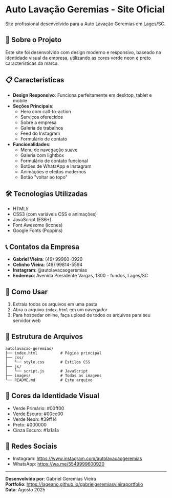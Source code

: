 # Auto Lavação Geremias - Site Oficial

Site profissional desenvolvido para a Auto Lavação Geremias em Lages/SC.

## 🚗 Sobre o Projeto

Este site foi desenvolvido com design moderno e responsivo, baseado na identidade visual da empresa, utilizando as cores verde neon e preto características da marca.

## 📋 Características

- **Design Responsivo**: Funciona perfeitamente em desktop, tablet e mobile
- **Seções Principais**:
  - Hero com call-to-action
  - Serviços oferecidos
  - Sobre a empresa
  - Galeria de trabalhos
  - Feed do Instagram
  - Formulário de contato
- **Funcionalidades**:
  - Menu de navegação suave
  - Galeria com lightbox
  - Formulário de contato funcional
  - Botões de WhatsApp e Instagram
  - Animações e efeitos modernos
  - Botão "voltar ao topo"

## 🛠️ Tecnologias Utilizadas

- HTML5
- CSS3 (com variáveis CSS e animações)
- JavaScript (ES6+)
- Font Awesome (ícones)
- Google Fonts (Poppins)

## 📞 Contatos da Empresa

- **Gabriel Vieira**: (49) 99960-0920
- **Celinho Vieira**: (49) 99814-5594
- **Instagram**: @autolavacaogeremias
- **Endereço**: Avenida Presidente Vargas, 1300 - fundos, Lages/SC

## 🚀 Como Usar

1. Extraia todos os arquivos em uma pasta
2. Abra o arquivo `index.html` em um navegador
3. Para hospedar online, faça upload de todos os arquivos para seu servidor web

## 📁 Estrutura de Arquivos

```
autolavacao-geremias/
├── index.html          # Página principal
├── css/
│   └── style.css       # Estilos CSS
├── js/
│   └── script.js       # JavaScript
├── images/             # Todas as imagens
└── README.md           # Este arquivo
```

## 🎨 Cores da Identidade Visual

- Verde Primário: #00ff00
- Verde Escuro: #00cc00
- Verde Neon: #39ff14
- Preto: #000000
- Cinza Escuro: #1a1a1a

## 📱 Redes Sociais

- Instagram: https://www.instagram.com/autolavacaogeremias
- WhatsApp: https://wa.me/5549999600920

---

**Desenvolvido por**: Gabriel Geremias Vieira  
**Portfolio**: https://lageano.github.io/gabrielgeremiasvieiraportfolio  
**Data**: Agosto 2025

